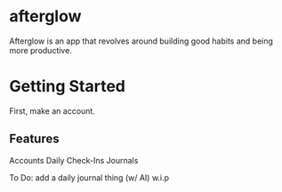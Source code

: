 # afterglow
Afterglow is an app that revolves around building good habits and being more productive. 

# Getting Started
First, make an account.

## Features
Accounts
Daily Check-Ins
Journals

To Do:
add a daily journal thing (w/ AI) w.i.p

